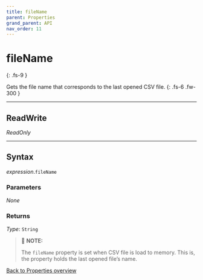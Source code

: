 ```yaml
---
title: fileName
parent: Properties
grand_parent: API
nav_order: 11
---
```


# fileName
{: .fs-9 }

Gets the file name that corresponds to the last opened CSV file.
{: .fs-6 .fw-300 }

---

## ReadWrite

_ReadOnly_

---

## Syntax

*expression*.`fileName`

### Parameters

_None_

### Returns

*Type*: `String`

>:pencil: **NOTE:**
>
>The `fileName` property is set when CSV file is load to memory. This is, the property holds the last opened file’s name.

[Back to Properties overview](https://ws-garcia.github.io/VBA-CSV-interface/api/properties/)
